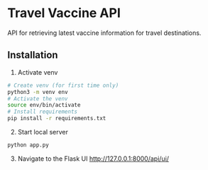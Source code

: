 # Travel Vaccine API

API for retrieving latest vaccine information for travel destinations.

## Installation

1. Activate venv

```bash
# Create venv (for first time only)
python3 -m venv env
# Activate the venv
source env/bin/activate
# Install requirements
pip install -r requirements.txt
```

2. Start local server

```bash
python app.py
```

3. Navigate to the Flask UI
<http://127.0.0.1:8000/api/ui/>
